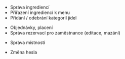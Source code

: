 - Správa ingrediencí
- Přiřazení ingrediencí k menu
- Přidání / odebrání kategorií jídel
* Objednávky, placení
* Správa rezervací pro zaměstnance (editace, mazání)
- Správa místností
* Změna hesla
